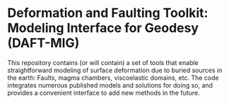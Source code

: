 # Deformation and Faulting Toolkit: Modeling Interface for Geodesy (DAFT-MIG)

This repository contains (or will contain) a set of tools that enable straightforward modeling of surface deformation due to buried sources in the earth: Faults, magma chambers, viscoelastic domains, etc. The code integrates numerous published models and solutions for doing so, and provides a convenient interface to add new methods in the future.
